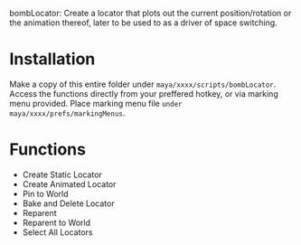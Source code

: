 bombLocator: Create a locator that plots out the current position/rotation or the animation thereof, later to be used to as a driver of space switching.

# Installation

Make a copy of this entire folder under `maya/xxxx/scripts/bombLocator`. Access the functions directly from your preffered hotkey, or via marking menu provided. Place marking menu file `under maya/xxxx/prefs/markingMenus`.

# Functions

- Create Static Locator
- Create Animated Locator
- Pin to World
- Bake and Delete Locator
- Reparent
- Reparent to World
- Select All Locators

